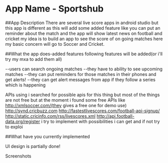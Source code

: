 # App Name - Sportshub

##App Description
There are several live score apps in android studio but this app is different as this will add some added feature like you can put an reminder about the match and the app will show latest news on football and cricket my idea is to build an app to see the score of on going matches here my basic concern will go to Soccer and Cricket.


##What the app does-added features 
following features will be added(or i'll try my mxa to add them all)

--users can search ongoing matches
--they have to ability to see upcoming matches
--they can put reminders for those matches in their phones and get alerts!
--they can get alert messages from app if they follow a series which is happening

APIs using
i searched for possible apis for this thing but most of the things are not free but at the moment i found some free APIs 
like 
http://xmlsoccer.com/(they gives a free one for demo use)
http://synd.cricbuzz.com
http://fastestlivescores.com/football-api-signup/
http://static.cricinfo.com/rss/livescores.xml
http://api.football-data.org/register
i try to implement with possibilities i can get and if not try to exploi

##What have you currently implemented


UI design is partially done!

Screenshots


